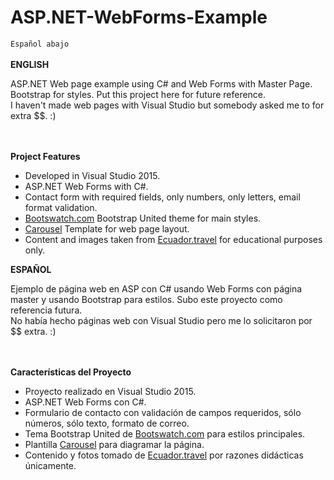 # ASP.NET-WebForms-Example<br/>
<code>Español abajo</code><br/><br/>
<b>ENGLISH</b>
<p>ASP.NET Web page example using C# and Web Forms with Master Page. Bootstrap for styles. Put this project here for future reference.<br/>I haven't made web pages with Visual Studio but somebody asked me to for extra $$. :)</p>
<br/>
<br>
<b>Project Features</b>
<br/>
<ul>
	<li>Developed in Visual Studio 2015.</li>
	<li>ASP.NET Web Forms with C#.</li>
	<li>Contact form with required fields, only numbers, only letters, email format validation.</li>
	<li><a href="http://bootswatch.com">Bootswatch.com</a> Bootstrap United theme for main styles.</li>
	<li><a href="https://getbootstrap.com/examples/carousel/">Carousel</a> Template for web page layout.</li>
	<li>Content and images taken from <a href="http://ecuador.travel/">Ecuador.travel</a> for educational purposes only.</li>
</ul>
<b>ESPAÑOL</b>
<p>Ejemplo de página web en ASP con C# usando Web Forms con página master y usando Bootstrap para estilos. Subo este proyecto como referencia futura.<br/>
No había hecho páginas web con Visual Studio pero me lo solicitaron por $$ extra. :)</p>
<br/>
<br>
<b>Características del Proyecto</b>
<br/>
<ul>
	<li>Proyecto realizado en Visual Studio 2015.</li>
	<li>ASP.NET Web Forms con C#.</li>
	<li>Formulario de contacto con validación de campos requeridos, sólo números, sólo texto, formato de correo.</li>
	<li>Tema Bootstrap United de <a href="http://bootswatch.com">Bootswatch.com</a> para estilos principales.</li>
	<li>Plantilla <a href="https://getbootstrap.com/examples/carousel/">Carousel</a> para diagramar la página.</li>
	<li>Contenido y fotos tomado de <a href="http://ecuador.travel/">Ecuador.travel</a> por razones didácticas únicamente.</li>
</ul>	
